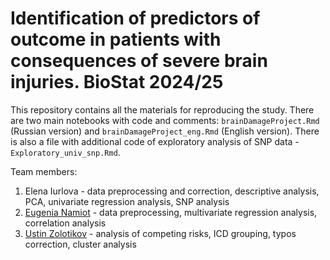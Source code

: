 # Identification of predictors of outcome in patients with consequences of severe brain injuries. BioStat 2024/25

This repository contains all the materials for reproducing the study. There are two main notebooks with code and comments: `brainDamageProject.Rmd` (Russian version) and `brainDamageProject_eng.Rmd` (English version). There is also a file with additional code of exploratory analysis of SNP data - `Exploratory_univ_snp.Rmd`.

Team members:
1. Elena Iurlova - data preprocessing and correction, descriptive analysis, PCA, univariate regression analysis, SNP analysis
2. [Eugenia Namiot](https://github.com/JaneNamiot) - data preprocessing, multivariate regression analysis, correlation analysis
3. [Ustin Zolotikov](https://github.com/glitchheadgit) - analysis of competing risks, ICD grouping, typos correction, cluster analysis
